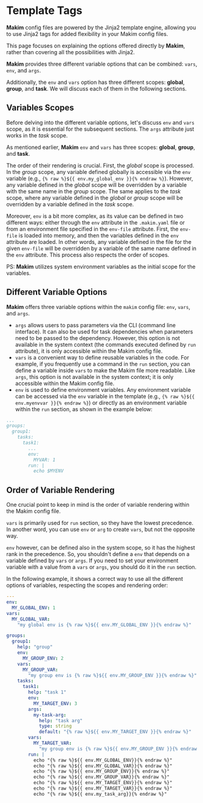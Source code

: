 # Template Tags

**Makim** config files are powered by the Jinja2 template engine, allowing you
to use Jinja2 tags for added flexibility in your Makim config files.

This page focuses on explaining the options offered directly by **Makim**,
rather than covering all the possibilities with Jinja2.

**Makim** provides three different variable options that can be combined:
`vars`, `env`, and `args`.

Additionally, the `env` and `vars` option has three different scopes:
**global**, **group**, and **task**. We will discuss each of them in the
following sections.

## Variables Scopes

Before delving into the different variable options, let's discuss `env` and
`vars` scope, as it is essential for the subsequent sections. The `args`
attribute just works in the _task_ scope.

As mentioned earlier, **Makim** `env` and `vars` has three scopes: **global**,
**group**, and **task**.

The order of their rendering is crucial. First, the _global_ scope is processed.
In the _group_ scope, any variable defined globally is accessible via the `env`
variable (e.g., `{% raw %}${{ env.my_global_env }}{% endraw %}`). However, any
variable defined in the _global_ scope will be overridden by a variable with the
same name in the _group_ scope. The same applies to the _task_ scope, where any
variable defined in the _global_ or _group_ scope will be overridden by a
variable defined in the _task_ scope.

Moreover, `env` is a bit more complex, as its value can be defined in two
different ways: either through the `env` attribute in the `.makim.yaml` file or
from an environment file specified in the `env-file` attribute. First, the
`env-file` is loaded into memory, and then the variables defined in the `env`
attribute are loaded. In other words, any variable defined in the file for the
given `env-file` will be overridden by a variable of the same name defined in
the `env` attribute. This process also respects the order of scopes.

PS: **Makim** utilizes system environment variables as the initial scope for the
variables.

## Different Variable Options

**Makim** offers three variable options within the `makim` config file: `env`,
`vars`, and `args`.

- `args` allows users to pass parameters via the CLI (command line interface).
  It can also be used for task dependencies when parameters need to be passed to
  the dependency. However, this option is not available in the system context
  (the commands executed defined by `run` attribute), it is only accessible
  within the Makim config file.
- `vars` is a convenient way to define reusable variables in the code. For
  example, if you frequently use a command in the `run` section, you can define
  a variable inside `vars` to make the Makim file more readable. Like `args`,
  this option is not available in the system context; it is only accessible
  within the Makim config file.
- `env` is used to define environment variables. Any environment variable can be
  accessed via the `env` variable in the template (e.g.,
  `{% raw %}${{ env.myenvvar }}{% endraw %}`) or directly as an environment
  variable within the `run` section, as shown in the example below:

```yaml
...
groups:
  group1:
    tasks:
      task1:
        ...
        env:
          MYVAR: 1
        run: |
          echo $MYENV
```

## Order of Variable Rendering

One crucial point to keep in mind is the order of variable rendering within the
Makim config file.

`vars` is primarily used for `run` section, so they have the lowest precedence.
In another word, you can use `env` or `arg` to create `vars`, but not the
opposite way.

`env` however, can be defined also in the system scope, so it has the highest
rank in the precedence. So, you shouldn't define a `env` that depends on a
variable defined by `vars` or `args`. If you need to set your environment
variable with a value from a `vars` or `args`, you should do it in the `run`
section.

In the following example, it shows a correct way to use all the different
options of variables, respecting the scopes and rendering order:

```yaml
---
env:
  MY_GLOBAL_ENV: 1
vars:
  MY_GLOBAL_VAR:
    "my global env is {% raw %}${{ env.MY_GLOBAL_ENV }}{% endraw %}"

groups:
  group1:
    help: "group"
    env:
      MY_GROUP_ENV: 2
    vars:
      MY_GROUP_VAR:
        "my group env is {% raw %}${{ env.MY_GROUP_ENV }}{% endraw %}"
    tasks:
      task1:
        help: "task 1"
        env:
          MY_TARGET_ENV: 3
        args:
          my-task-arg:
            help: "task arg"
            type: string
            default: "{% raw %}${{ env.MY_TARGET_ENV }}{% endraw %}"
        vars:
          MY_TARGET_VAR:
            "my group env is {% raw %}${{ env.MY_GROUP_ENV }}{% endraw %}"
        run: |
          echo "{% raw %}${{ env.MY_GLOBAL_ENV}}{% endraw %}"
          echo "{% raw %}${{ env.MY_GLOBAL_VAR}}{% endraw %}"
          echo "{% raw %}${{ env.MY_GROUP_ENV}}{% endraw %}"
          echo "{% raw %}${{ env.MY_GROUP_VAR}}{% endraw %}"
          echo "{% raw %}${{ env.MY_TARGET_ENV}}{% endraw %}"
          echo "{% raw %}${{ env.MY_TARGET_VAR}}{% endraw %}"
          echo "{% raw %}${{ env.my_task_arg}}{% endraw %}"
```

